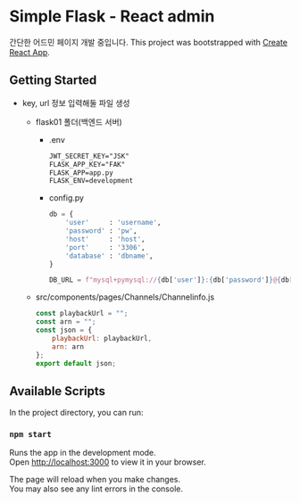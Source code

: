 # Simple Flask - React admin

간단한 어드민 페이지 개발 중입니다.
This project was bootstrapped with [Create React App](https://github.com/facebook/create-react-app).

## Getting Started
- key, url 정보 입력해둘 파일 생성

    - flask01 폴더(백엔드 서버)

        - .env

            ```txt
            JWT_SECRET_KEY="JSK"
            FLASK_APP_KEY="FAK"
            FLASK_APP=app.py
            FLASK_ENV=development
            ```
        
        - config.py

            ```python
            db = {
                'user'     : 'username',
                'password' : 'pw',
                'host'     : 'host',
                'port'     : '3306',
                'database' : 'dbname',
            }

            DB_URL = f"mysql+pymysql://{db['user']}:{db['password']}@{db['host']}:{db['port']}/{db['database']}?charset=utf8"

            ```
    - src/components/pages/Channels/Channelinfo.js

        ```javascript
        const playbackUrl = "";
        const arn = "";
        const json = {
            playbackUrl: playbackUrl,
            arn: arn
        };
        export default json;
        ```

## Available Scripts

In the project directory, you can run:

### `npm start`

Runs the app in the development mode.\
Open [http://localhost:3000](http://localhost:3000) to view it in your browser.

The page will reload when you make changes.\
You may also see any lint errors in the console.

